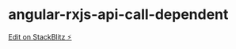 # angular-rxjs-api-call-dependent

[Edit on StackBlitz ⚡️](https://stackblitz.com/edit/angular-r5btjq)